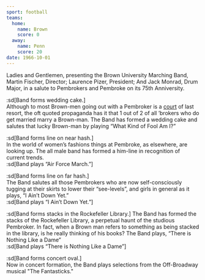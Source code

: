 ```yaml
---
sport: football
teams:
  home:
    name: Brown
    score: 0
  away:
    name: Penn
    score: 20
date: 1966-10-01
---
```


Ladies and Gentlemen, presenting the Brown University Marching Band, Martin Fischer, Director; Laurence Pizer, President; And Jack Monrad, Drum Major, in a salute to Pembrokers and Pembroke on its 75th Anniversity.

:sd[Band forms wedding cake.]\
Although to most Brown-men going out with a Pembroker is a <u>court</u> of last resort, the oft quoted propaganda has it that 1 out of 2 of all ’brokers who do get married marry a Brown-man. The Band has formed a wedding cake and salutes that lucky Brown-man by playing “What Kind of Fool Am I?”

:sd[Band forms line on near hash.]\
In the world of women’s fashions things at Pembroke, as elsewhere, are looking up. The all male band has formed a him-line in recognition of current trends.\
:sd[Band plays “Air Force March.”]

:sd[Band forms line on far hash.]\
The Band salutes all those Pembrokers who are now self-consciously tugging at their skirts to lower their “see-levels”, and girls in general as it plays, “I Ain’t Down Yet.”\
:sd[Band plays “I Ain’t Down Yet.”]

:sd[Band forms stacks in the Rockefeller Library.] The Band has formed the stacks of the Rockefeller Library, a perpetual haunt of the studious Pembroker. In fact, when a Brown man refers to something as being stacked in the library, is he really thinking of his books? The Band plays, “There is Nothing Like a Dame”\
:sd[Band plays “There is Nothing Like a Dame”]

:sd[Band forms concert oval.]\
Now in concert formation, the Band plays selections from the Off-Broadway musical "The Fantasticks."
